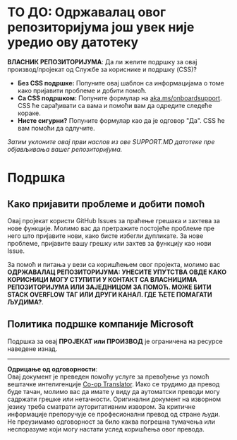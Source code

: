 <!--
CO_OP_TRANSLATOR_METADATA:
{
  "original_hash": "b7244261ee19497082edf33bcce64717",
  "translation_date": "2025-09-30T07:05:17+00:00",
  "source_file": "SUPPORT.md",
  "language_code": "sr"
}
-->
# ТО ДО: Одржавалац овог репозиторијума још увек није уредио ову датотеку

**ВЛАСНИК РЕПОЗИТОРИЈУМА**: Да ли желите подршку за овај производ/пројекат од Службе за кориснике и подршку (CSS)?

- **Без CSS подршке:** Попуните овај шаблон са информацијама о томе како пријавити проблеме и добити помоћ.
- **Са CSS подршком:** Попуните формулар на [aka.ms/onboardsupport](https://aka.ms/onboardsupport). CSS ће сарађивати са вама и помоћи вам да одредите следеће кораке.
- **Нисте сигурни?** Попуните формулар као да је одговор "Да". CSS ће вам помоћи да одлучите.

*Затим уклоните овај први наслов из ове SUPPORT.MD датотеке пре објављивања вашег репозиторијума.*

# Подршка

## Како пријавити проблеме и добити помоћ  

Овај пројекат користи GitHub Issues за праћење грешака и захтева за нове функције. Молимо вас да претражите постојеће 
проблеме пре него што пријавите нови, како бисте избегли дупликате. За нове проблеме, пријавите вашу грешку или 
захтев за функцију као нови Issue.

За помоћ и питања у вези са коришћењем овог пројекта, молимо вас **ОДРЖАВАЛАЦ РЕПОЗИТОРИЈУМА: УНЕСИТЕ УПУТСТВА ОВДЕ 
КАКО КОРИСНИЦИ МОГУ СТУПИТИ У КОНТАКТ СА ВЛАСНИЦИМА РЕПОЗИТОРИЈУМА ИЛИ ЗАЈЕДНИЦОМ ЗА ПОМОЋ. МОЖЕ БИТИ STACK OVERFLOW ТАГ ИЛИ ДРУГИ
КАНАЛ. ГДЕ ЋЕТЕ ПОМАГАТИ ЉУДИМА?**.

## Политика подршке компаније Microsoft  

Подршка за овај **ПРОЈЕКАТ или ПРОИЗВОД** је ограничена на ресурсе наведене изнад.

---

**Одрицање од одговорности**:  
Овај документ је преведен помоћу услуге за превођење уз помоћ вештачке интелигенције [Co-op Translator](https://github.com/Azure/co-op-translator). Иако се трудимо да превод буде тачан, молимо вас да имате у виду да аутоматски преводи могу садржати грешке или нетачности. Оригинални документ на изворном језику треба сматрати ауторитативним извором. За критичне информације препоручује се професионални превод од стране људи. Не преузимамо одговорност за било каква погрешна тумачења или неспоразуме који могу настати услед коришћења овог превода.